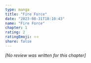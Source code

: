 ```yaml
---
type: manga
title: "Fire Force"
date: "2023-08-31T18:10:43"
name: "Fire Force"
chapter: 1
rating: 2
ratingEmoji: ⭐️⭐️
share: false
---
```


*[No review was written for this chapter]*
